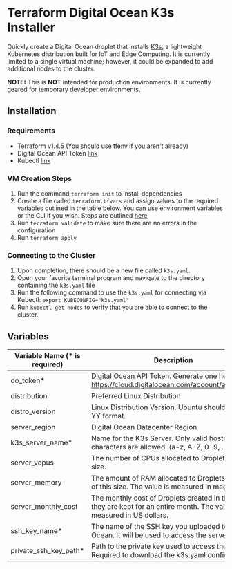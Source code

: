# Terraform Digital Ocean K3s Installer

Quickly create a Digital Ocean droplet that installs [K3s](https://k3s.io/), a lightweight Kubernetes distribution built for IoT and Edge Computing.  It is currently limited to a single virtual machine; however, it could be expanded to add additional nodes to the cluster.



**NOTE:** This is **NOT** intended for production environments. It is currently geared for temporary developer environments.



## Installation

### Requirements

- Terraform v1.4.5 (You should use [tfenv](https://github.com/tfutils/tfenv) if you aren't already)
- Digital Ocean API Token [link](https://cloud.digitalocean.com/account/api/tokens)
- Kubectl [link](https://kubernetes.io/docs/tasks/tools/)



### VM Creation Steps 

1. Run the command `terraform init` to install dependencies
2. Create a file called `terraform.tfvars` and assign values to the required variables outlined in the table below.  You can use environment variables or the CLI if you wish.  Steps are outlined [here](https://developer.hashicorp.com/terraform/language/values/variables#assigning-values-to-root-module-variables)
3. Run `terraform validate` to make sure there are no errors in the configuration
4. Run `terraform apply`


### Connecting to the Cluster

1. Upon completion, there should be a new file called `k3s.yaml`.
2. Open your favorite terminal program and navigate to the directory containing the `k3s.yaml` file
3. Run the following command to use the `k3s.yaml` for connecting via Kubectl: `export KUBECONFIG="k3s.yaml"`
4. Run `kubectl get nodes` to verify that you are able to connect to the cluster.



## Variables

| Variable Name (* is required) | Description                                                  | Default Value |
| ----------------------------- | ------------------------------------------------------------ | ------------- |
| do_token*                     | Digital Ocean API Token. Generate one here: https://cloud.digitalocean.com/account/api/tokens |               |
| distribution                  | Preferred Linux Distribution                                 | Ubuntu        |
| distro_version                | Linux Distribution Version. Ubuntu should use XX-YY format.  | 20-04         |
| server_region                 | Digital Ocean Datacenter Region                              | Nyc1          |
| k3s_server_name*              | Name for the K3s Server. Only valid hostname characters are allowed. (a-z, A-Z, 0-9, . and -) |               |
| server_vcpus                  | The number of CPUs allocated to Droplets of this size.       | 4             |
| server_memory                 | The amount of RAM allocated to Droplets created of this size. The value is measured in megabytes. | 8192          |
| server_monthly_cost           | The monthly cost of Droplets created in this size if they are kept for an entire month. The value is measured in US dollars. | 48            |
| ssh_key_name*                 | The name of the SSH key you uploaded to Digital Ocean.  It will be used to access the server. |               |
| private_ssh_key_path*         | Path to the private key used to access the server. Required to download the k3s.yaml configuration |               |